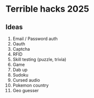 # Terrible hacks 2025

## Ideas

1. Email / Password auth
2. Oauth
3. Captcha
4. RFID
5. Skill testing (puzzle, trivia)
6. Game
7. Dab up
8. Sudoku
9. Cursed audio
10. Pokemon country
11. Geo guesser
